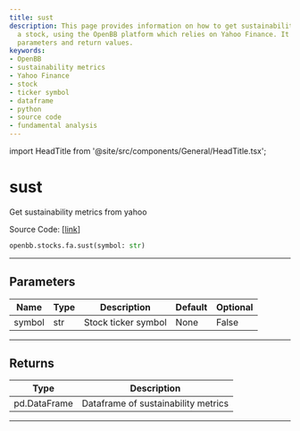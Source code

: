 ```yaml
---
title: sust
description: This page provides information on how to get sustainability metrics for
  a stock, using the OpenBB platform which relies on Yahoo Finance. It includes necessary
  parameters and return values.
keywords:
- OpenBB
- sustainability metrics
- Yahoo Finance
- stock
- ticker symbol
- dataframe
- python
- source code
- fundamental analysis
---
```


import HeadTitle from '@site/src/components/General/HeadTitle.tsx';

<HeadTitle title="sust - Fa - Stocks - Reference | OpenBB SDK Docs" />

# sust

Get sustainability metrics from yahoo

Source Code: [[link](https://github.com/OpenBB-finance/OpenBBTerminal/tree/main/openbb_terminal/stocks/fundamental_analysis/yahoo_finance_model.py#L138)]

```python
openbb.stocks.fa.sust(symbol: str)
```

---

## Parameters

| Name | Type | Description | Default | Optional |
| ---- | ---- | ----------- | ------- | -------- |
| symbol | str | Stock ticker symbol | None | False |


---

## Returns

| Type | Description |
| ---- | ----------- |
| pd.DataFrame | Dataframe of sustainability metrics |
---
